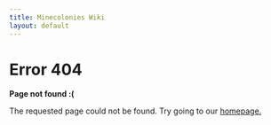 ```yaml
---
title: Minecolonies Wiki
layout: default
---
```

<style type="text/css" media="screen">
  .container {
    text-align: center;
  }
</style>

# Error 404

**Page not found :(**

The requested page could not be found. Try going to our [homepage.]()
